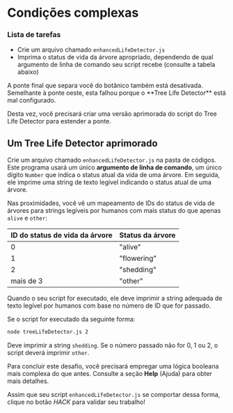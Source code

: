 # Condições complexas

<div class="aside">
<h3>Lista de tarefas</h3>
<ul>
  <li>Crie um arquivo chamado <code>enhancedLifeDetector.js</code></li>
  <li>Imprima o status de vida da árvore apropriado, dependendo de qual argumento de linha de comando seu script recebe (consulte a tabela abaixo)</li>
</ul>
</div>
A ponte final que separa você do botânico também está desativada. Semelhante à ponte oeste, esta falhou porque o **Tree Life Detector** está mal configurado.

Desta vez, você precisará criar uma versão aprimorada do script do Tree Life Detector para estender a ponte.

## Um Tree Life Detector aprimorado

Crie um arquivo chamado `enhancedLifeDetector.js` na pasta de códigos. Este programa usará um único **argumento de linha de comando**, um único dígito `Number` que indica o status atual da vida de uma árvore. Em seguida, ele imprime uma string de texto legível indicando o status atual de uma árvore.

Nas proximidades, você vê um mapeamento de IDs do status de vida de árvores para strings legíveis por humanos com mais status do que apenas `alive` e `other`:

| ID do status de vida da árvore| Status da árvore|
|----------|----------|
| 0| "alive"|
| 1| "flowering"|
| 2| "shedding"|
| mais de 3| "other"|

Quando o seu script for executado, ele deve imprimir a string adequada de texto legível por humanos com base no número de ID que for passado.

Se o script for executado da seguinte forma:

```bash
node treeLifeDetector.js 2
```

Deve imprimir a string `shedding`. Se o número passado não for 0, 1 ou 2, o script deverá imprimir `other`.

Para concluir este desafio, você precisará empregar uma lógica booleana mais complexa do que antes. Consulte a seção **Help** (Ajuda) para obter mais detalhes.

Assim que seu script `enhancedLifeDetector.js` se comportar dessa forma, clique no botão *HACK* para validar seu trabalho!